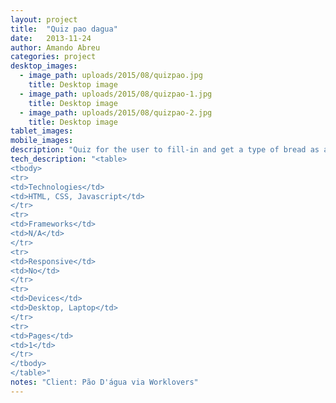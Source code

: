 ```yaml
---
layout: project 
title:  "Quiz pao dagua"
date:   2013-11-24
author: Amando Abreu
categories: project
desktop_images:
  - image_path: uploads/2015/08/quizpao.jpg
    title: Desktop image
  - image_path: uploads/2015/08/quizpao-1.jpg
    title: Desktop image
  - image_path: uploads/2015/08/quizpao-2.jpg
    title: Desktop image
tablet_images:
mobile_images:
description: "Quiz for the user to fill-in and get a type of bread as a result, for later sharing on facebook as a form of social media page stimulation."
tech_description: "<table>
<tbody>
<tr>
<td>Technologies</td>
<td>HTML, CSS, Javascript</td>
</tr>
<tr>
<td>Frameworks</td>
<td>N/A</td>
</tr>
<tr>
<td>Responsive</td>
<td>No</td>
</tr>
<tr>
<td>Devices</td>
<td>Desktop, Laptop</td>
</tr>
<tr>
<td>Pages</td>
<td>1</td>
</tr>
</tbody>
</table>"
notes: "Client: Pão D'água via Worklovers"
---
```

